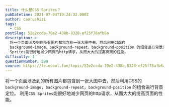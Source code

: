 ```yaml
---
title: 什么是CSS Sprites？
pubDatetime: 2021-07-04T19:24:32.000Z
author: caorushizi
tags:
  - CSS
postSlug: 52e2ccda-70e2-438b-8328-ef25f78afb6a
description: >-
  将一个页面涉及到的所有图片都包含到一张大图中去，然后利用CSS的
  background-image，background-repeat，background-position 的组合进行背景定位。 利用CSS
  Sprites能很好地减少网页的http请求，从而大大的提高页面的性能。 
difficulty: 1
questionNumber: 299
source: https://fe.ecool.fun/topic/52e2ccda-70e2-438b-8328-ef25f78afb6a
---
```


将一个页面涉及到的所有图片都包含到一张大图中去，然后利用CSS的 `background-image`，`background-repeat`，`background-position` 的组合进行背景定位。
利用`CSS Sprites`能很好地减少网页的http请求，从而大大的提高页面的性能。
